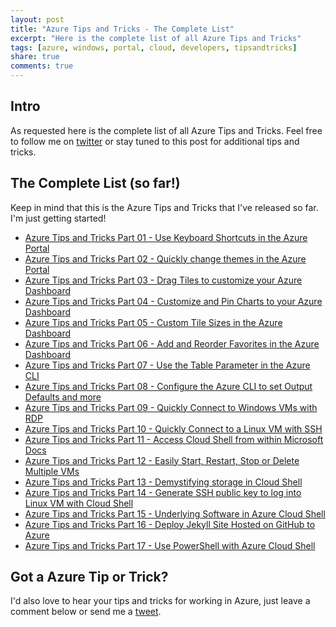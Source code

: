 ```yaml
---
layout: post
title: "Azure Tips and Tricks - The Complete List"
excerpt: "Here is the complete list of all Azure Tips and Tricks"
tags: [azure, windows, portal, cloud, developers, tipsandtricks]
share: true
comments: true
---
```


## Intro

As requested here is the complete list of all Azure Tips and Tricks. Feel free to follow me on [twitter](http://twitter.com/mbcrump) or stay tuned to this post for additional tips and tricks. 

## The Complete List (so far!)

Keep in mind that this is the Azure Tips and Tricks that I've released so far. I'm just getting started!

* [Azure Tips and Tricks Part 01 - Use Keyboard Shortcuts in the Azure Portal](http://www.michaelcrump.net/azure-tips-and-tricks1/)
* [Azure Tips and Tricks Part 02 - Quickly change themes in the Azure Portal](http://www.michaelcrump.net/azure-tips-and-tricks2/)
* [Azure Tips and Tricks Part 03 - Drag Tiles to customize your Azure Dashboard](http://www.michaelcrump.net/azure-tips-and-tricks3/)
* [Azure Tips and Tricks Part 04 - Customize and Pin Charts to your Azure Dashboard](http://www.michaelcrump.net/azure-tips-and-tricks4/)
* [Azure Tips and Tricks Part 05 - Custom Tile Sizes in the Azure Dashboard](http://www.michaelcrump.net/azure-tips-and-tricks5/)
* [Azure Tips and Tricks Part 06 - Add and Reorder Favorites in the Azure Dashboard](http://www.michaelcrump.net/azure-tips-and-tricks6/)
* [Azure Tips and Tricks Part 07 - Use the Table Parameter in the Azure CLI](http://www.michaelcrump.net/azure-tips-and-tricks7/)
* [Azure Tips and Tricks Part 08 - Configure the Azure CLI to set Output Defaults and more](http://www.michaelcrump.net/azure-tips-and-tricks8/)
* [Azure Tips and Tricks Part 09 - Quickly Connect to Windows VMs with RDP](http://www.michaelcrump.net/azure-tips-and-tricks9/)
* [Azure Tips and Tricks Part 10 - Quickly Connect to a Linux VM with SSH](http://www.michaelcrump.net/azure-tips-and-tricks10/)
* [Azure Tips and Tricks Part 11 - Access Cloud Shell from within Microsoft Docs](http://www.michaelcrump.net/azure-tips-and-tricks11/)
* [Azure Tips and Tricks Part 12 - Easily Start, Restart, Stop or Delete Multiple VMs](http://www.michaelcrump.net/azure-tips-and-tricks12/)
* [Azure Tips and Tricks Part 13 - Demystifying storage in Cloud Shell](http://www.michaelcrump.net/azure-tips-and-tricks13/)
* [Azure Tips and Tricks Part 14 - Generate SSH public key to log into Linux VM with Cloud Shell](http://www.michaelcrump.net/azure-tips-and-tricks14/)
* [Azure Tips and Tricks Part 15 - Underlying Software in Azure Cloud Shell](http://www.michaelcrump.net/azure-tips-and-tricks15/)
* [Azure Tips and Tricks Part 16 - Deploy Jekyll Site Hosted on GitHub to Azure](http://www.michaelcrump.net/azure-tips-and-tricks16/)
* [Azure Tips and Tricks Part 17 - Use PowerShell with Azure Cloud Shell](http://www.michaelcrump.net/azure-tips-and-tricks17/)

## Got a Azure Tip or Trick?

I'd also love to hear your tips and tricks for working in Azure, just leave a comment below or send me a [tweet](http://twitter.com/mbcrump). 